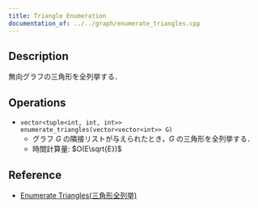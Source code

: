 ```yaml
---
title: Triangle Enumeration
documentation_of: ../../graph/enumerate_triangles.cpp
---
```


## Description

無向グラフの三角形を全列挙する．

## Operations

- `vector<tuple<int, int, int>> enumerate_triangles(vector<vector<int>> G)`
    - グラフ $G$ の隣接リストが与えられたとき，$G$ の三角形を全列挙する．
    - 時間計算量: $O(E\sqrt{E})$

## Reference

- [Enumerate Triangles(三角形全列挙)](https://ei1333.github.io/library/graph/others/enumerate-triangles.hpp.html)